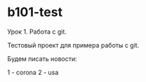 # b101-test
Урок 1. Работа с git.

Тестовый проект для примера работы с git.

Будем писать новости:

1 - corona
2 - usa
